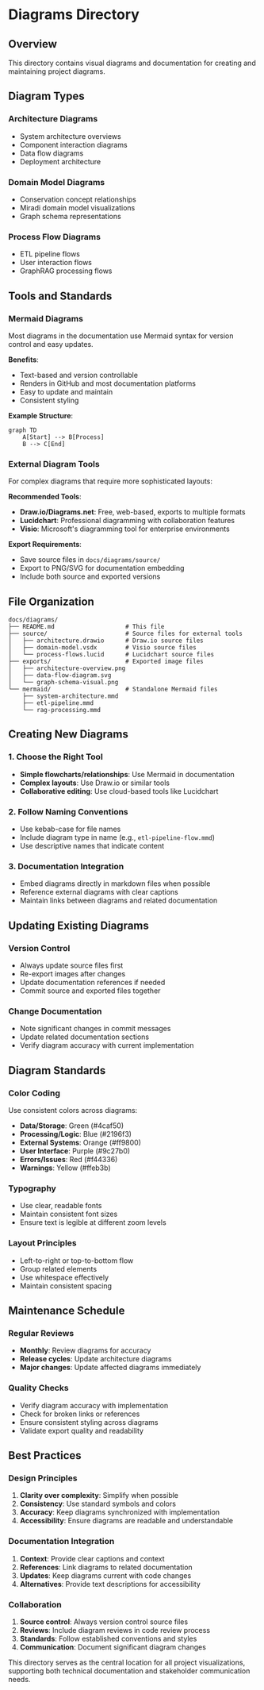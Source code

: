 # Diagrams Directory

## Overview

This directory contains visual diagrams and documentation for creating and maintaining project diagrams.

## Diagram Types

### Architecture Diagrams
- System architecture overviews
- Component interaction diagrams
- Data flow diagrams
- Deployment architecture

### Domain Model Diagrams
- Conservation concept relationships
- Miradi domain model visualizations
- Graph schema representations

### Process Flow Diagrams
- ETL pipeline flows
- User interaction flows
- GraphRAG processing flows

## Tools and Standards

### Mermaid Diagrams
Most diagrams in the documentation use Mermaid syntax for version control and easy updates.

**Benefits**:
- Text-based and version controllable
- Renders in GitHub and most documentation platforms
- Easy to update and maintain
- Consistent styling

**Example Structure**:
```mermaid
graph TD
    A[Start] --> B[Process]
    B --> C[End]
```

### External Diagram Tools
For complex diagrams that require more sophisticated layouts:

**Recommended Tools**:
- **Draw.io/Diagrams.net**: Free, web-based, exports to multiple formats
- **Lucidchart**: Professional diagramming with collaboration features
- **Visio**: Microsoft's diagramming tool for enterprise environments

**Export Requirements**:
- Save source files in `docs/diagrams/source/`
- Export to PNG/SVG for documentation embedding
- Include both source and exported versions

## File Organization

```
docs/diagrams/
├── README.md                    # This file
├── source/                      # Source files for external tools
│   ├── architecture.drawio      # Draw.io source files
│   ├── domain-model.vsdx        # Visio source files
│   └── process-flows.lucid      # Lucidchart source files
├── exports/                     # Exported image files
│   ├── architecture-overview.png
│   ├── data-flow-diagram.svg
│   └── graph-schema-visual.png
└── mermaid/                     # Standalone Mermaid files
    ├── system-architecture.mmd
    ├── etl-pipeline.mmd
    └── rag-processing.mmd
```

## Creating New Diagrams

### 1. Choose the Right Tool
- **Simple flowcharts/relationships**: Use Mermaid in documentation
- **Complex layouts**: Use Draw.io or similar tools
- **Collaborative editing**: Use cloud-based tools like Lucidchart

### 2. Follow Naming Conventions
- Use kebab-case for file names
- Include diagram type in name (e.g., `etl-pipeline-flow.mmd`)
- Use descriptive names that indicate content

### 3. Documentation Integration
- Embed diagrams directly in markdown files when possible
- Reference external diagrams with clear captions
- Maintain links between diagrams and related documentation

## Updating Existing Diagrams

### Version Control
- Always update source files first
- Re-export images after changes
- Update documentation references if needed
- Commit source and exported files together

### Change Documentation
- Note significant changes in commit messages
- Update related documentation sections
- Verify diagram accuracy with current implementation

## Diagram Standards

### Color Coding
Use consistent colors across diagrams:
- **Data/Storage**: Green (#4caf50)
- **Processing/Logic**: Blue (#2196f3)
- **External Systems**: Orange (#ff9800)
- **User Interface**: Purple (#9c27b0)
- **Errors/Issues**: Red (#f44336)
- **Warnings**: Yellow (#ffeb3b)

### Typography
- Use clear, readable fonts
- Maintain consistent font sizes
- Ensure text is legible at different zoom levels

### Layout Principles
- Left-to-right or top-to-bottom flow
- Group related elements
- Use whitespace effectively
- Maintain consistent spacing

## Maintenance Schedule

### Regular Reviews
- **Monthly**: Review diagrams for accuracy
- **Release cycles**: Update architecture diagrams
- **Major changes**: Update affected diagrams immediately

### Quality Checks
- Verify diagram accuracy with implementation
- Check for broken links or references
- Ensure consistent styling across diagrams
- Validate export quality and readability

## Best Practices

### Design Principles
1. **Clarity over complexity**: Simplify when possible
2. **Consistency**: Use standard symbols and colors
3. **Accuracy**: Keep diagrams synchronized with implementation
4. **Accessibility**: Ensure diagrams are readable and understandable

### Documentation Integration
1. **Context**: Provide clear captions and context
2. **References**: Link diagrams to related documentation
3. **Updates**: Keep diagrams current with code changes
4. **Alternatives**: Provide text descriptions for accessibility

### Collaboration
1. **Source control**: Always version control source files
2. **Reviews**: Include diagram reviews in code review process
3. **Standards**: Follow established conventions and styles
4. **Communication**: Document significant diagram changes

This directory serves as the central location for all project visualizations, supporting both technical documentation and stakeholder communication needs.
